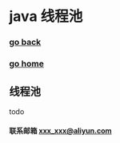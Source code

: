 # java 线程池
### [go back](/java.md)      
### [go home](../README.md)     
## 线程池
todo
#### 联系邮箱 xxx_xxx@aliyun.com

